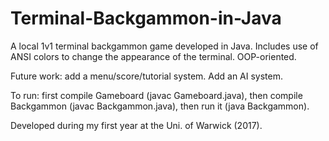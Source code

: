 # Terminal-Backgammon-in-Java
A local 1v1 terminal backgammon game developed in Java. Includes use of ANSI colors to change the appearance of the terminal. OOP-oriented.

Future work: add a menu/score/tutorial system. Add an AI system.

To run: first compile Gameboard (javac Gameboard.java), then compile Backgammon (javac Backgammon.java), then run it (java Backgammon).

Developed during my first year at the Uni. of Warwick (2017).
